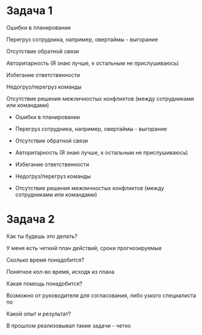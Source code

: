 # Задача 1

Ошибки в планировании

Перегруз сотрудника, например, овертаймы - выгорание

Отсутствие обратной связи

Авторитарность (Я знаю лучше, к остальным не прислушиваюсь)

Избегание ответственности

Недогруз/перегруз команды

Отсутствие решения межличностых конфликтов (между сотрудниками или командами)

- Ошибки в планировании

- Перегруз сотрудника, например, овертаймы - выгорание

- Отсутствие обратной связи

- Авторитарность (Я знаю лучше, к остальным не прислушиваюсь)

- Избегание ответственности

- Недогруз/перегруз команды

- Отсутствие решения межличностых конфликтов (между сотрудниками или командами)

# Задача 2

Как ты будешь это делать?

У меня есть четкий план действий, сроки прогнозируемые

Сколько время понадобится?

Понятное кол-во время, исходя из плана

Какая помощь понадобится?

Возможно от руководителя для согласования, либо узкого специалиста по

Какой опыт и результат?

В прошлом реализовывал такие задачи - четко